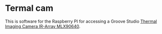 # Termal cam

This is software for the Raspberry PI for accessing a Groove Studio [Thermal Imaging Camera IR-Array MLX90640](https://wiki.seeedstudio.com/Grove-Thermal-Imaging-Camera-IR-Array/).
